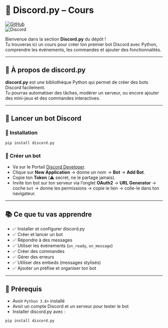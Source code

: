 # 🤖 Discord.py – Cours

[![GitHub](https://img.shields.io/badge/GitHub-AlexerV-181717?logo=github)](https://github.com/AlexerV)<br>
![Discord](https://img.shields.io/badge/Discord-.alexer-5865F2?logo=discord&logoColor=white)

Bienvenue dans la section **Discord.py** du dépôt !  
Tu trouveras ici un cours pour créer ton premier bot Discord avec Python, comprendre les événements, les commandes et ajouter des fonctionnalités.

---

## 📁 À propos de discord.py
**discord.py** est une bibliothèque Python qui permet de créer des bots Discord facilement.  
Tu pourras automatiser des tâches, modérer un serveur, ou encore ajouter des mini-jeux et des commandes interactives.

---

## 🚀 Lancer un bot Discord

### 🔹 Installation
```bash
pip install discord.py
```

### 🔹 Créer un bot
- Va sur le Portail [Discord Developer](https://discord.com/developers/applications).
- Clique sur **New Application** → donne un nom → **Bot** → **Add Bot**.
- Copie ton **Token** (⚠️ secret, ne le partage jamais).
- Invite ton bot sur ton serveur via l’onglet **OAuth2** → **URL Generator** → coche `bot` → donne les permissions → copie le lien → colle-le dans ton navigateur.

---

## 📚 Ce que tu vas apprendre
- ✅ Installer et configurer discord.py
- ✅ Créer et lancer un bot
- ✅ Répondre à des messages
- ✅ Utiliser les événements (`on_ready`, `on_message`)
- ✅ Créer des commandes
- ✅ Gérer des erreurs
- ✅ Utiliser des embeds (messages stylisés)
- ✅ Ajouter un préfixe et organiser ton bot

---

## 📌 Prérequis

- Avoir `Python 3.8+` installé
- Avoir un compte Discord et un serveur pour tester le bot
- Installer discord.py avec :
```bash
pip install discord.py
```
